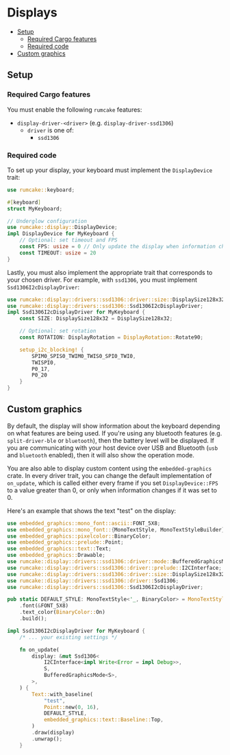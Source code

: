 # Displays

<!--toc:start-->

- [Setup](#setup)
  - [Required Cargo features](#required-cargo-features)
  - [Required code](#required-code)
- [Custom graphics](#custom-graphics)
<!--toc:end-->

## Setup

### Required Cargo features

You must enable the following `rumcake` features:

- `display-driver-<driver>` (e.g. `display-driver-ssd1306`)
  - `driver` is one of:
    - `ssd1306`

### Required code

To set up your display, your keyboard must implement the `DisplayDevice` trait:

```rust
use rumcake::keyboard;

#[keyboard]
struct MyKeyboard;

// Underglow configuration
use rumcake::display::DisplayDevice;
impl DisplayDevice for MyKeyboard {
    // Optional: set timeout and FPS
    const FPS: usize = 0 // Only update the display when information changes. Change this if you are displaying animations.
    const TIMEOUT: usize = 20
}
```

Lastly, you must also implement the appropriate trait that corresponds to your chosen driver.
For example, with `ssd1306`, you must implement `Ssd1306I2cDisplayDriver`:

```rust
use rumcake::display::drivers::ssd1306::driver::size::DisplaySize128x32;
use rumcake::display::drivers::ssd1306::Ssd1306I2cDisplayDriver;
impl Ssd1306I2cDisplayDriver for MyKeyboard {
    const SIZE: DisplaySize128x32 = DisplaySize128x32;

    // Optional: set rotation
    const ROTATION: DisplayRotation = DisplayRotation::Rotate90;

    setup_i2c_blocking! {
        SPIM0_SPIS0_TWIM0_TWIS0_SPI0_TWI0,
        TWISPI0,
        P0_17,
        P0_20
    }
}
```

## Custom graphics

By default, the display will show information about the keyboard depending on
what features are being used. If you're using any bluetooth features (e.g. `split-driver-ble`
or `bluetooth`), then the battery level will be displayed. If you are communicating
with your host device over USB and Bluetooth (`usb` and `bluetooth` enabled),
then it will also show the operation mode.

You are also able to display custom content using the `embedded-graphics` crate.
In every driver trait, you can change the default implementation of `on_update`,
which is called either every frame if you set `DisplayDevice::FPS` to a value
greater than 0, or only when information changes if it was set to 0.

Here's an example that shows the text "test" on the display:

```rust
use embedded_graphics::mono_font::ascii::FONT_5X8;
use embedded_graphics::mono_font::{MonoTextStyle, MonoTextStyleBuilder};
use embedded_graphics::pixelcolor::BinaryColor;
use embedded_graphics::prelude::Point;
use embedded_graphics::text::Text;
use embedded_graphics::Drawable;
use rumcake::display::drivers::ssd1306::driver::mode::BufferedGraphicsMode;
use rumcake::display::drivers::ssd1306::driver::prelude::I2CInterface;
use rumcake::display::drivers::ssd1306::driver::size::DisplaySize128x32;
use rumcake::display::drivers::ssd1306::driver::Ssd1306;
use rumcake::display::drivers::ssd1306::Ssd1306I2cDisplayDriver;

pub static DEFAULT_STYLE: MonoTextStyle<'_, BinaryColor> = MonoTextStyleBuilder::new()
    .font(&FONT_5X8)
    .text_color(BinaryColor::On)
    .build();

impl Ssd1306I2cDisplayDriver for MyKeyboard {
    /* ... your existing settings */

    fn on_update(
        display: &mut Ssd1306<
            I2CInterface<impl Write<Error = impl Debug>>,
            S,
            BufferedGraphicsMode<S>,
        >,
    ) {
        Text::with_baseline(
            "test",
            Point::new(0, 16),
            DEFAULT_STYLE,
            embedded_graphics::text::Baseline::Top,
        )
        .draw(display)
        .unwrap();
    }
```
